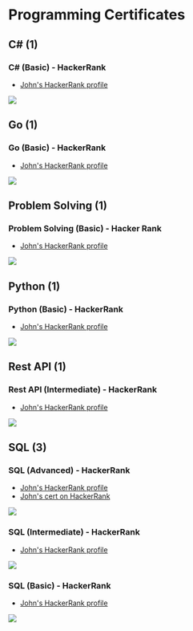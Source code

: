 # Programming Certificates

## C# (1)

### C# (Basic) - HackerRank

* [John's HackerRank profile](https://www.hackerrank.com/grokify)

![](cert_programming_csharp_hackerrank_csharp-basic_2023-07-16.png)

## Go (1)

### Go (Basic) - HackerRank

* [John's HackerRank profile](https://www.hackerrank.com/grokify)

![](cert_programming_go_hackerrank_go-basic_2023-07-07.png)

## Problem Solving (1)

### Problem Solving (Basic) - Hacker Rank

* [John's HackerRank profile](https://www.hackerrank.com/grokify)

![](cert_programming_problem-solving_hackerrank_problem-solving-basic_2023-07-08.png)

## Python (1)

### Python (Basic) - HackerRank

* [John's HackerRank profile](https://www.hackerrank.com/grokify)

![](cert_programming_python_hackerrank_python-basic_2023-07-08.png)

## Rest API (1)

### Rest API (Intermediate) - HackerRank

* [John's HackerRank profile](https://www.hackerrank.com/grokify)

![](cert_programming_rest-api_hackerrank_rest-api-intermediate_2023-07-08.png)

## SQL (3)

### SQL (Advanced) - HackerRank

* [John's HackerRank profile](https://www.hackerrank.com/grokify)
* [John's cert on HackerRank](https://www.hackerrank.com/certificates/3398beadc245)

![](cert_programming_sql_hackerrank_sql-advanced_2023-07-09.png)

### SQL (Intermediate) - HackerRank

* [John's HackerRank profile](https://www.hackerrank.com/grokify)

![](cert_programming_sql_hackerrank_sql-intermediate_2023-07-08.png)

### SQL (Basic) - HackerRank

* [John's HackerRank profile](https://www.hackerrank.com/grokify)

![](cert_programming_sql_hackerrank_sql-basic_2023-07-08.png)
